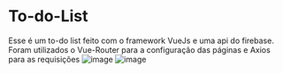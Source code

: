 # To-do-List
Esse é um to-do list feito com o framework VueJs e uma api do firebase.
Foram utilizados o Vue-Router para a configuração das páginas e Axios para as requisições
![image](https://github.com/Aryel15/To-do-List/assets/69636549/7d71cb47-41ec-4525-9b82-8204d07755a1)
![image](https://github.com/Aryel15/To-do-List/assets/69636549/9c0014b1-c02a-43b1-af1d-3588f3007eca)


